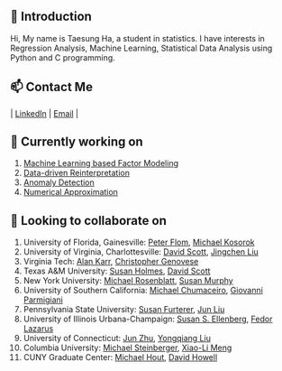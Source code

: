 ## 👋 Introduction
Hi, My name is Taesung Ha, a student in statistics. I have interests in Regression Analysis, Machine Learning, Statistical Data Analysis using Python and C programming.

## 📫 Contact Me
| [LinkedIn](https://www.linkedin.com/in/tae-sung-ha-696a5b246/) | [Email](mailto:taesung.ha97@gmail.com) |

## 🔭 Currently working on
1. [Machine Learning based Factor Modeling](https://github.com/taesungha11/Projects-TH_2023/blob/main/Machine_Learning_based_Factor_Modeling/ReadMe.md)
2. [Data-driven Reinterpretation](https://github.com/taesungha11/Projects-TH_2023/blob/main/Data_driven_Reinterpretation/ReadMe.md)
3. [Anomaly Detection](https://github.com/taesungha11/Projects-TH_2023/blob/main/Anomaly_Detection/ReadMe.md)
4. [Numerical Approximation](https://github.com/taesungha11/Projects-TH_2023/blob/main/Numerical_Approximation_to_Put_Option_Pricing_function/ReadMe.md)

## 👯 Looking to collaborate on
1. University of Florida, Gainesville: [Peter Flom](https://stat.ufl.edu/people/faculty/), [Michael Kosorok](https://stat.ufl.edu/people/faculty/)
2. University of Virginia, Charlottesville: [David Scott](https://engineering.virginia.edu/faculty/david-chen), [Jingchen Liu](https://med.virginia.edu/faculty/faculty-listing/zl3e/)
3. Virginia Tech: [Alan Karr](https://www.cals.vt.edu/about/administration/grant-alan.html), [Christopher Genovese](https://ccs.vt.edu/ccsstaff.html)
4. Texas A&M University: [Susan Holmes](https://online.stat.tamu.edu/faculty/), [David Scott](https://hmgt.tamu.edu/people/scott-david/)
5. New York University: [Michael Rosenblatt](https://tisch.nyu.edu/art-public-policy/people/faculty), [Susan Murphy](https://as.nyu.edu/departments/facultydiversity/welcome.html)
6. University of Southern California: [Michael Chumaceiro](https://dornsife.usc.edu/deib/meet-our-team/), [
Giovanni Parmigiani](https://www.hsph.harvard.edu/cancer-prevention/people/giovanni-parmigiani-phd/)
7. Pennsylvania State University: [Susan Furterer](https://science.psu.edu/stat), [Jun Liu](https://sites.psu.edu/sldm/)
8. University of Illinois Urbana-Champaign: [Susan S. Ellenberg](https://ece.illinois.edu/about/history/heads), [Fedor Lazarus](https://grainger.illinois.edu/about/directory/faculty)
9. University of Connecticut: [Jun Zhu](https://statistics.uconn.edu/person/jun-yan/), [Yongqiang Liu](https://yliu-stat.com/)
10. Columbia University: [Michael Steinberger](https://www.linkedin.com/in/michael-steinberg-24046619), [
Xiao-Li Meng](https://statistics.fas.harvard.edu/people/xiao-li-meng)
11. CUNY Graduate Center: [Michael Hout](https://www.gc.cuny.edu/sociology/faculty), [David Howell](https://www.gc.cuny.edu/people)


<!--
**taesungha11/taesungha11** is a ✨ _special_ ✨ repository because its `README.md` (this file) appears on your GitHub profile.

Here are some ideas to get you started:

- 🔭 I’m currently working on ...
- 🌱 I’m currently learning ...
- 👯 I’m looking to collaborate on ...
- 🤔 I’m looking for help with ...
- 💬 Ask me about ...
- 📫 How to reach me: ...
- 😄 Pronouns: ...
- ⚡ Fun fact: ...
-->
